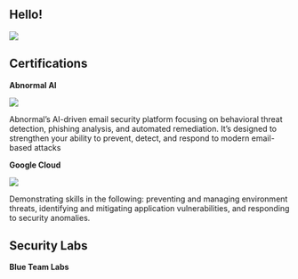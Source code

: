 ## Hello!
<a href="https://www.linkedin.com/in/thomas-seaborne-01b2ba167/"><img src="https://img.shields.io/badge/-LinkedIn-0072b1?&style=for-the-badge&logo=linkedin&logoColor=white" /></a>




## Certifications
**Abnormal AI**

<a href="https://abnormal-academy.workramp.io/certificate/byFK91m6kw" target="_blank" rel="noopener noreferrer">
  <img src="https://img.shields.io/badge/-Abnormal%20Security%20Essentials-4B0082?style=for-the-badge&logo=artstation&logoColor=white" />
</a>

Abnormal’s AI-driven email security platform focusing on behavioral threat detection, phishing analysis, and automated remediation. It’s designed to strengthen your ability to prevent, detect, and respond to modern email-based attacks

**Google Cloud**

<a href="https://www.linkedin.com/in/tom-seaborne-01b2ba167/" target="_blank">
  <img src="https://img.shields.io/badge/-Mitigate%20Threats%20and%20Vulnerabilities%20with%20Security%20Command%20Center%20Skill-0066CC?style=for-the-badge&logo=artstation&logoColor=white" />
</a>

Demonstrating skills in the following: preventing and managing environment threats, identifying and mitigating application vulnerabilities, and responding to security anomalies.

## Security Labs
**Blue Team Labs**
